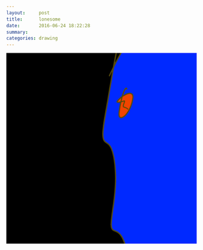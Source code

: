 ```yaml
---
layout:     post
title:      lonesome
date:       2016-06-24 18:22:28
summary:    
categories: drawing
---
```

![lonesome](/images/diary/lonesome.png "Not to be confused with lust.")
